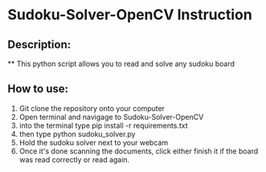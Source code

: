 # Sudoku-Solver-OpenCV Instruction

## Description:

** This python script allows you to read and solve any sudoku board

## How to use:

1. Git clone the repository onto your computer
2. Open terminal and navigage to Sudoku-Solver-OpenCV
3. into the terminal type pip install -r requirements.txt
4. then type python sudoku_solver.py
5. Hold the sudoku solver next to your webcam
6. Once it's done scanning the documents, click either finish it if the board was read correctly or read again. 
```
```




